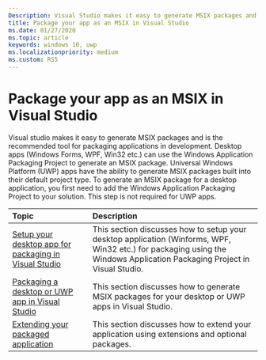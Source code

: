 ```yaml
---
Description: Visual Studio makes it easy to generate MSIX packages and is the recommended approach for applications in development.
title: Package your app as an MSIX in Visual Studio 
ms.date: 01/27/2020
ms.topic: article
keywords: windows 10, uwp
ms.localizationpriority: medium
ms.custom: RS5
---
```


# Package your app as an MSIX in Visual Studio
Visual studio makes it easy to generate MSIX packages and is the recommended tool for packaging applications in development. Desktop apps (Windows Forms, WPF, Win32 etc.) can use the Windows Application Packaging Project to generate an MSIX package. Universal Windows Platform (UWP) apps have the ability to generate MSIX packages built into their default project type. To generate an MSIX package for a desktop application, you first need to add the Windows Application Packaging Project to your solution. This step is not required for UWP apps.

|Topic| Description |
|:---|:---|
|[Setup your desktop app for packaging in Visual Studio](desktop-to-uwp-packaging-dot-net.md)| This section discusses how to setup your desktop application (Winforms, WPF, Win32 etc.) for packaging using the Windows Application Packaging Project in Visual Studio. | 
|[Packaging a desktop or UWP app in Visual Studio](../package/packaging-uwp-apps.md)| This section discusses how to generate MSIX packages for your desktop or UWP apps in Visual Studio.|
|[Extending your packaged application](extend-overview.md)| This section discusses how to extend your application using extensions and optional packages.|
